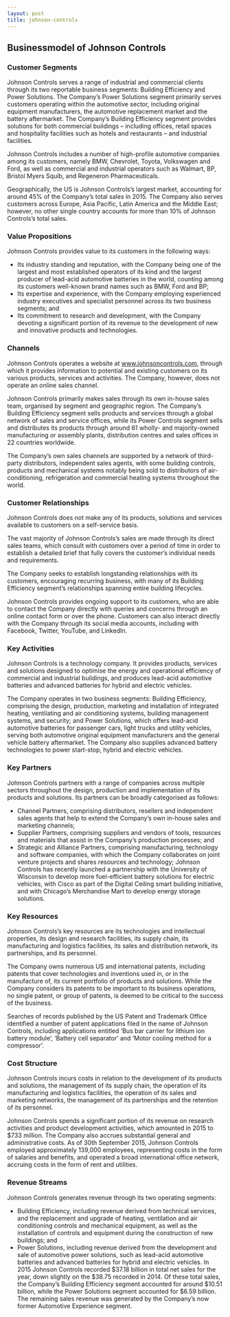 ```yaml
---
layout: post
title: johnson-controls
---
```


Businessmodel of Johnson Controls
----------------------------------

### Customer Segments

Johnson Controls serves a range of industrial and commercial clients through its two reportable business segments: Building Efficiency and Power Solutions. The Company’s Power Solutions segment primarily serves customers operating within the automotive sector, including original equipment manufacturers, the automotive replacement market and the battery aftermarket. The Company’s Building Efficiency segment provides solutions for both commercial buildings – including offices, retail spaces and hospitality facilities such as hotels and restaurants – and industrial facilities.

Johnson Controls includes a number of high-profile automotive companies among its customers, namely BMW, Chevrolet, Toyota, Volkswagen and Ford, as well as commercial and industrial operators such as Walmart, BP, Bristol Myers Squib, and Regeneron Pharmaceuticals.

Geographically, the US is Johnson Controls’s largest market, accounting for around 45% of the Company’s total sales in 2015. The Company also serves customers across Europe, Asia Pacific, Latin America and the Middle East; however, no other single country accounts for more than 10% of Johnson Controls’s total sales.

### Value Propositions

Johnson Controls provides value to its customers in the following ways:

 * Its industry standing and reputation, with the Company being one of the largest and most established operators of its kind and the largest producer of lead-acid automotive batteries in the world, counting among its customers well-known brand names such as BMW, Ford and BP;
* Its expertise and experience, with the Company employing experienced industry executives and specialist personnel across its two business segments; and
* Its commitment to research and development, with the Company devoting a significant portion of its revenue to the development of new and innovative products and technologies.
 ### Channels

Johnson Controls operates a website at www.johnsoncontrols.com, through which it provides information to potential and existing customers on its various products, services and activities. The Company, however, does not operate an online sales channel.

Johnson Controls primarily makes sales through its own in-house sales team, organised by segment and geographic region. The Company’s Building Efficiency segment sells products and services through a global network of sales and service offices, while its Power Controls segment sells and distributes its products through around 61 wholly- and majority-owned manufacturing or assembly plants, distribution centres and sales offices in 22 countries worldwide.

The Company’s own sales channels are supported by a network of third-party distributors, independent sales agents, with some building controls, products and mechanical systems notably being sold to distributors of air- conditioning, refrigeration and commercial heating systems throughout the world.

### Customer Relationships

Johnson Controls does not make any of its products, solutions and services available to customers on a self-service basis.

The vast majority of Johnson Controls’s sales are made through its direct sales teams, which consult with customers over a period of time in order to establish a detailed brief that fully covers the customer’s individual needs and requirements.

The Company seeks to establish longstanding relationships with its customers, encouraging recurring business, with many of its Building Efficiency segment’s relationships spanning entire building lifecycles.

Johnson Controls provides ongoing support to its customers, who are able to contact the Company directly with queries and concerns through an online contact form or over the phone. Customers can also interact directly with the Company through its social media accounts, including with Facebook, Twitter, YouTube, and LinkedIn.

### Key Activities

Johnson Controls is a technology company. It provides products, services and solutions designed to optimise the energy and operational efficiency of commercial and industrial buildings, and produces lead-acid automotive batteries and advanced batteries for hybrid and electric vehicles.

The Company operates in two business segments: Building Efficiency, comprising the design, production, marketing and installation of integrated heating, ventilating and air conditioning systems, building management systems, and security; and Power Solutions, which offers lead-acid automotive batteries for passenger cars, light trucks and utility vehicles, serving both automotive original equipment manufacturers and the general vehicle battery aftermarket. The Company also supplies advanced battery technologies to power start-stop, hybrid and electric vehicles.

### Key Partners

Johnson Controls partners with a range of companies across multiple sectors throughout the design, production and implementation of its products and solutions. Its partners can be broadly categorised as follows:

 * Channel Partners, comprising distributors, resellers and independent sales agents that help to extend the Company’s own in-house sales and marketing channels;
* Supplier Partners, comprising suppliers and vendors of tools, resources and materials that assist in the Company’s production processes; and
* Strategic and Alliance Partners, comprising manufacturing, technology and software companies, with which the Company collaborates on joint venture projects and shares resources and technology;
 Johnson Controls has recently launched a partnership with the University of Wisconsin to develop more fuel-efficient battery solutions for electric vehicles, with Cisco as part of the Digital Ceiling smart building initiative, and with Chicago’s Merchandise Mart to develop energy storage solutions.

### Key Resources

Johnson Controls’s key resources are its technologies and intellectual properties, its design and research facilities, its supply chain, its manufacturing and logistics facilities, its sales and distribution network, its partnerships, and its personnel.

The Company owns numerous US and international patents, including patents that cover technologies and inventions used in, or in the manufacture of, its current portfolio of products and solutions. While the Company considers its patents to be important to its business operations, no single patent, or group of patents, is deemed to be critical to the success of the business.

Searches of records published by the US Patent and Trademark Office identified a number of patent applications filed in the name of Johnson Controls, including applications entitled ‘Bus bar carrier for lithium ion battery module’, ‘Battery cell separator’ and ‘Motor cooling method for a compressor’.

### Cost Structure

Johnson Controls incurs costs in relation to the development of its products and solutions, the management of its supply chain, the operation of its manufacturing and logistics facilities, the operation of its sales and marketing networks, the management of its partnerships and the retention of its personnel.

Johnson Controls spends a significant portion of its revenue on research activities and product development activities, which amounted in 2015 to $733 million. The Company also accrues substantial general and administrative costs. As of 30th September 2015, Johnson Controls employed approximately 139,000 employees, representing costs in the form of salaries and benefits, and operated a broad international office network, accruing costs in the form of rent and utilities.

### Revenue Streams

Johnson Controls generates revenue through its two operating segments:

 * Building Efficiency, including revenue derived from technical services, and the replacement and upgrade of heating, ventilation and air conditioning controls and mechanical equipment, as well as the installation of controls and equipment during the construction of new buildings; and
* Power Solutions, including revenue derived from the development and sale of automotive power solutions, such as lead-acid automotive batteries and advanced batteries for hybrid and electric vehicles.
 In 2015 Johnson Controls recorded $37.18 billion in total net sales for the year, down slightly on the $38.75 recorded in 2014. Of these total sales, the Company’s Building Efficiency segment accounted for around $10.51 billion, while the Power Solutions segment accounted for $6.59 billion. The remaining sales revenue was generated by the Company’s now former Automotive Experience segment.
